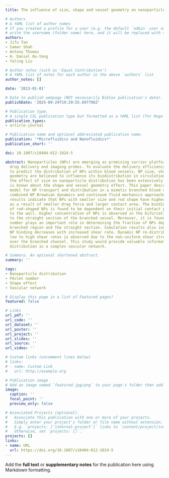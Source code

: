 ```yaml
---
title: The influence of size, shape and vessel geometry on nanoparticle distribution

# Authors
# A YAML list of author names
# If you created a profile for a user (e.g. the default `admin` user at `content/authors/admin/`), 
# write the username (folder name) here, and it will be replaced with their full name and linked to their profile.
authors:
- Jifu Tan
- Samar Shah
- Antony Thomas
- H. Daniel Ou-Yang
- Yaling Liu

# Author notes (such as 'Equal Contribution')
# A YAML list of notes for each author in the above `authors` list
author_notes: []

date: '2013-01-01'

# Date to publish webpage (NOT necessarily Bibtex publication's date).
publishDate: '2025-09-24T19:29:55.697796Z'

# Publication type.
# A single CSL publication type but formatted as a YAML list (for Hugo requirements).
publication_types:
- article-journal

# Publication name and optional abbreviated publication name.
publication: '*Microfluidics and Nanofluidics*'
publication_short: ''

doi: 10.1007/s10404-012-1024-5

abstract: Nanoparticles (NPs) are emerging as promising carrier platforms for targeted
  drug delivery and imaging probes. To evaluate the delivery efficiency, it is important
  to predict the distribution of NPs within blood vessels. NP size, shape and vessel
  geometry are believed to influence its biodistribution in circulation. Whereas,
  the effect of size on nanoparticle distribution has been extensively studied, little
  is known about the shape and vessel geometry effect. This paper describes a computational
  model for NP transport and distribution in a mimetic branched blood vessel using
  combined NP Brownian dynamics and continuum fluid mechanics approaches. The simulation
  results indicate that NPs with smaller size and rod shape have higher binding capabilities
  as a result of smaller drag force and larger contact area. The binding dynamics
  of rod-shaped NPs is found to be dependent on their initial contact points and orientations
  to the wall. Higher concentration of NPs is observed in the bifurcation area compared
  to the straight section of the branched vessel. Moreover, it is found that Péclet
  number plays an important role in determining the fraction of NPs deposited in the
  branched region and the straight section. Simulation results also indicate that
  NP binding decreases with increased shear rate. Dynamic NP re-distribution from
  low to high shear rates is observed due to the non-uniform shear stress distribution
  over the branched channel. This study would provide valuable information for NP
  distribution in a complex vascular network.

# Summary. An optional shortened abstract.
summary: ''

tags:
- Nanoparticle distribution
- Péclet number
- Shape effect
- Vascular network

# Display this page in a list of Featured pages?
featured: false

# Links
url_pdf: ''
url_code: ''
url_dataset: ''
url_poster: ''
url_project: ''
url_slides: ''
url_source: ''
url_video: ''

# Custom links (uncomment lines below)
# links:
# - name: Custom Link
#   url: http://example.org

# Publication image
# Add an image named `featured.jpg/png` to your page's folder then add a caption below.
image:
  caption: ''
  focal_point: ''
  preview_only: false

# Associated Projects (optional).
#   Associate this publication with one or more of your projects.
#   Simply enter your project's folder or file name without extension.
#   E.g. `projects: ['internal-project']` links to `content/project/internal-project/index.md`.
#   Otherwise, set `projects: []`.
projects: []
links:
- name: URL
  url: https://doi.org/10.1007/s10404-012-1024-5
---
```


Add the **full text** or **supplementary notes** for the publication here using Markdown formatting.
